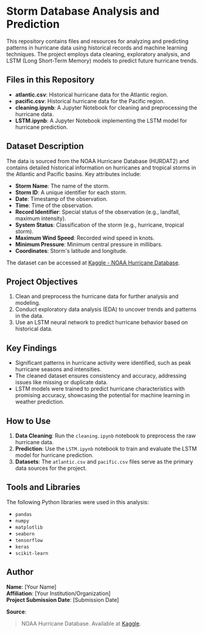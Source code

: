 # Storm Database Analysis and Prediction

This repository contains files and resources for analyzing and predicting patterns in hurricane data using historical records and machine learning techniques. The project employs data cleaning, exploratory analysis, and LSTM (Long Short-Term Memory) models to predict future hurricane trends.

## Files in this Repository

- **atlantic.csv**: Historical hurricane data for the Atlantic region.
- **pacific.csv**: Historical hurricane data for the Pacific region.
- **cleaning.ipynb**: A Jupyter Notebook for cleaning and preprocessing the hurricane data.
- **LSTM.ipynb**: A Jupyter Notebook implementing the LSTM model for hurricane prediction.

## Dataset Description

The data is sourced from the NOAA Hurricane Database (HURDAT2) and contains detailed historical information on hurricanes and tropical storms in the Atlantic and Pacific basins. Key attributes include:
- **Storm Name**: The name of the storm.
- **Storm ID**: A unique identifier for each storm.
- **Date**: Timestamp of the observation.
- **Time**: Time of the observation.
- **Record Identifier**: Special status of the observation (e.g., landfall, maximum intensity).
- **System Status**: Classification of the storm (e.g., hurricane, tropical storm).
- **Maximum Wind Speed**: Recorded wind speed in knots.
- **Minimum Pressure**: Minimum central pressure in millibars.
- **Coordinates**: Storm's latitude and longitude.

The dataset can be accessed at [Kaggle - NOAA Hurricane Database](https://www.kaggle.com/datasets/noaa/hurricane-database/data).

## Project Objectives

1. Clean and preprocess the hurricane data for further analysis and modeling.
2. Conduct exploratory data analysis (EDA) to uncover trends and patterns in the data.
3. Use an LSTM neural network to predict hurricane behavior based on historical data.

## Key Findings

- Significant patterns in hurricane activity were identified, such as peak hurricane seasons and intensities.
- The cleaned dataset ensures consistency and accuracy, addressing issues like missing or duplicate data.
- LSTM models were trained to predict hurricane characteristics with promising accuracy, showcasing the potential for machine learning in weather prediction.

## How to Use

1. **Data Cleaning**: Run the `cleaning.ipynb` notebook to preprocess the raw hurricane data.
2. **Prediction**: Use the `LSTM.ipynb` notebook to train and evaluate the LSTM model for hurricane prediction.
3. **Datasets**: The `atlantic.csv` and `pacific.csv` files serve as the primary data sources for the project.

## Tools and Libraries

The following Python libraries were used in this analysis:
- `pandas`
- `numpy`
- `matplotlib`
- `seaborn`
- `tensorflow`
- `keras`
- `scikit-learn`

## Author

**Name**: [Your Name]  
**Affiliation**: [Your Institution/Organization]  
**Project Submission Date**: [Submission Date]

**Source**:
> NOAA Hurricane Database. Available at [Kaggle](https://www.kaggle.com/datasets/noaa/hurricane-database/data).
